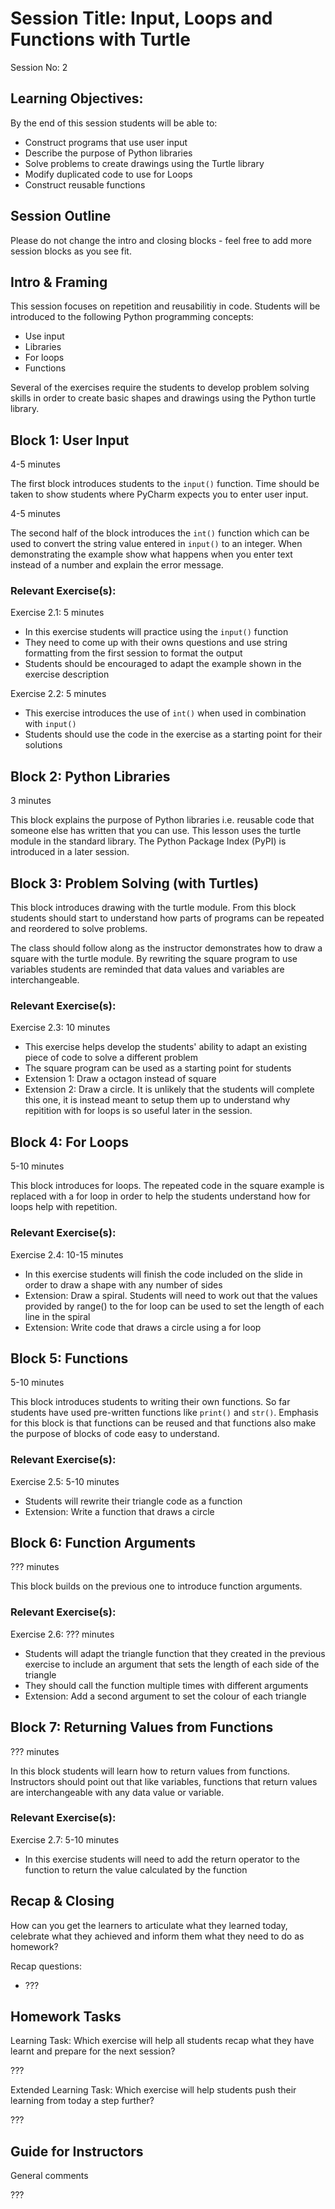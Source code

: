 # Session Title: Input, Loops and Functions with Turtle

Session No: 2
 
## Learning Objectives:

By the end of this session students will be able to:

- Construct programs that use user input
- Describe the purpose of Python libraries
- Solve problems to create drawings using the Turtle library
- Modify duplicated code to use for Loops 
- Construct reusable functions


## Session Outline

Please do not change the intro and closing blocks - feel free to add more session blocks as you see fit.


## Intro & Framing

This session focuses on repetition and reusabilitiy in code. Students will be introduced to the following Python programming concepts:

- Use input
- Libraries
- For loops
- Functions

Several of the exercises require the students to develop problem solving skills in order to create basic shapes and drawings using the Python turtle library.


## Block 1: User Input

4-5 minutes

The first block introduces students to the `input()` function. Time should be taken to show students where PyCharm expects you to enter user input.

4-5 minutes

The second half of the block introduces the `int()` function which can be used to convert the string value entered in `input()` to an integer. When demonstrating the example show what happens when you enter text instead of a number and explain the error message.

### Relevant Exercise(s):

Exercise 2.1: 5 minutes
- In this exercise students will practice using the `input()` function
- They need to come up with their owns questions and use string formatting from the first session to format the output
-  Students should be encouraged to adapt the example shown in the exercise description

Exercise 2.2: 5 minutes
- This exercise introduces the use of `int()` when used in combination with `input()`
- Students should use the code in the exercise as a starting point for their solutions

## Block 2: Python Libraries

3 minutes

This block explains the purpose of Python libraries i.e. reusable code that someone else has written that you can use. This lesson uses the turtle module in the standard library. The Python Package Index (PyPI) is introduced in a later session.


## Block 3: Problem Solving (with Turtles)

This block introduces drawing with the turtle module. From this block students should start to understand how parts of programs can be repeated and reordered to solve problems. 

The class should follow along as the instructor demonstrates how to draw a square with the turtle module. By rewriting the square program to use variables students are reminded that data values and variables are interchangeable.


### Relevant Exercise(s):

Exercise 2.3: 10 minutes
- This exercise helps develop the students' ability to adapt an existing piece of code to solve a different problem
- The square program can be used as a starting point for students
- Extension 1: Draw a octagon instead of square
- Extension 2: Draw a circle. It is unlikely that the students will complete this one, it is instead meant to setup them up to understand why repitition with for loops is so useful later in the session.

## Block 4: For Loops

5-10 minutes

This block introduces for loops. The repeated code in the square example is replaced with a for loop in order to help the students understand how for loops help with repetition. 


### Relevant Exercise(s):

Exercise 2.4: 10-15 minutes
- In this exercise students will finish the code included on the slide in order to draw a shape with any number of sides
- Extension: Draw a spiral. Students will need to work out that the values provided by range() to the for loop can be used to set the length of each line in the spiral 
- Extension: Write code that draws a circle using a for loop

## Block 5: Functions

5-10 minutes

This block introduces students to writing their own functions. So far students have used pre-written functions like `print()` and `str()`. Emphasis for this block is that functions can be reused and that functions also make the purpose of blocks of code easy to understand.

### Relevant Exercise(s):

Exercise 2.5: 5-10 minutes
- Students will rewrite their triangle code as a function
- Extension: Write a function that draws a circle

## Block 6: Function Arguments

??? minutes

This block builds on the previous one to introduce function arguments. 


### Relevant Exercise(s):

Exercise 2.6: ??? minutes
- Students will adapt the triangle function that they created in the previous exercise to include an argument that sets the length of each side of the triangle
- They should call the function multiple times with different arguments
- Extension: Add a second argument to set the colour of each triangle

## Block 7: Returning Values from Functions

??? minutes

In this block students will learn how to return values from functions. Instructors should point out that like variables, functions that return values are interchangeable with any data value or variable. 


### Relevant Exercise(s):

Exercise 2.7: 5-10 minutes
- In this exercise students will need to add the return operator to the function to return the value calculated by the function

## Recap & Closing
How can you get the learners to articulate what they learned today, celebrate what they achieved and inform them what they need to do as homework?

Recap questions:
- ???


## Homework Tasks

 Learning Task: 
Which exercise will help all students recap what they have learnt and prepare for the next session?

???


Extended Learning Task:
Which exercise will help students push their learning from today a step further?

???

## Guide for Instructors 

General comments

???
